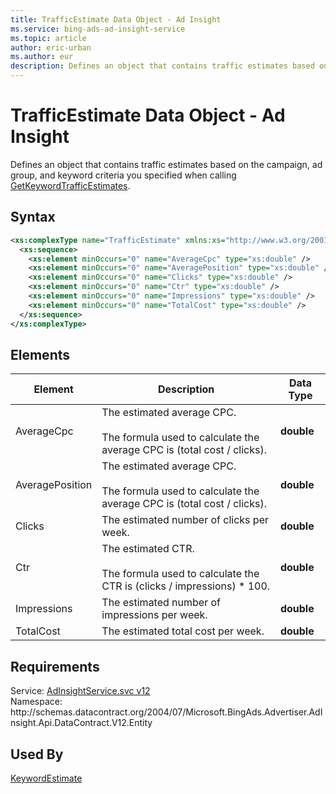 ```yaml
---
title: TrafficEstimate Data Object - Ad Insight
ms.service: bing-ads-ad-insight-service
ms.topic: article
author: eric-urban
ms.author: eur
description: Defines an object that contains traffic estimates based on the campaign, ad group, and keyword criteria you specified when calling GetKeywordTrafficEstimates.
---
```

# TrafficEstimate Data Object - Ad Insight
Defines an object that contains traffic estimates based on the campaign, ad group, and keyword criteria you specified when calling [GetKeywordTrafficEstimates](getkeywordtrafficestimates.md).

## Syntax
```xml
<xs:complexType name="TrafficEstimate" xmlns:xs="http://www.w3.org/2001/XMLSchema">
  <xs:sequence>
    <xs:element minOccurs="0" name="AverageCpc" type="xs:double" />
    <xs:element minOccurs="0" name="AveragePosition" type="xs:double" />
    <xs:element minOccurs="0" name="Clicks" type="xs:double" />
    <xs:element minOccurs="0" name="Ctr" type="xs:double" />
    <xs:element minOccurs="0" name="Impressions" type="xs:double" />
    <xs:element minOccurs="0" name="TotalCost" type="xs:double" />
  </xs:sequence>
</xs:complexType>
```

## <a name="elements"></a>Elements


|Element|Description|Data Type|
|-----------|---------------|-------------|
|<a name="averagecpc"></a>AverageCpc|The estimated average CPC.<br /><br />The formula used to calculate the average CPC is (total cost / clicks).|**double**|
|<a name="averageposition"></a>AveragePosition|The estimated average CPC.<br /><br />The formula used to calculate the average CPC is (total cost / clicks).|**double**|
|<a name="clicks"></a>Clicks|The estimated number of clicks per week.|**double**|
|<a name="ctr"></a>Ctr|The estimated CTR.<br /><br />The formula used to calculate the CTR is (clicks / impressions) &#42; 100.|**double**|
|<a name="impressions"></a>Impressions|The estimated number of impressions per week.|**double**|
|<a name="totalcost"></a>TotalCost|The estimated total cost per week.|**double**|

## Requirements
Service: [AdInsightService.svc v12](https://adinsight.api.bingads.microsoft.com/Api/Advertiser/AdInsight/v12/AdInsightService.svc)  
Namespace: http\://schemas.datacontract.org/2004/07/Microsoft.BingAds.Advertiser.AdInsight.Api.DataContract.V12.Entity  

## Used By
[KeywordEstimate](keywordestimate.md)  
